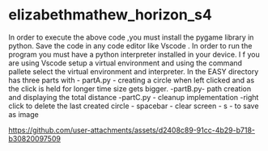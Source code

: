 # elizabethmathew_horizon_s4
In order to execute the above code ,you must install the pygame library in python.
Save the code in any code editor like Vscode .
In order to run the program you must have a python interpreter installed in your device.
I f you are using Vscode setup a virtual environment and using the command pallete select the virtual environment and interpreter.
In the EASY directory has three parts with 
       - partA.py - creating a circle when left clicked and as the click is held for longer time size gets bigger.
       -partB.py- path creation and displaying the total distance
      -partC.py - cleanup implementation -right click to delete the last created circle 
                                        - spacebar - clear screen
                                        - s - to save as image
                                        
https://github.com/user-attachments/assets/d2408c89-91cc-4b29-b718-b30820097509
